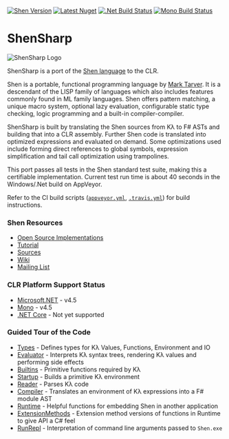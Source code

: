 [![Shen Version](https://img.shields.io/badge/shen-20.0-blue.svg)](https://github.com/Shen-Language)
[![Latest Nuget](https://img.shields.io/nuget/v/ShenSharp.svg)](https://www.nuget.org/packages/ShenSharp)
[![.Net Build Status](https://img.shields.io/appveyor/ci/rkoeninger/ShenSharp/master.svg?label=.net)](https://ci.appveyor.com/project/rkoeninger/shensharp/branch/master)
[![Mono Build Status](https://img.shields.io/travis/rkoeninger/ShenSharp/master.svg?label=mono)](https://travis-ci.org/rkoeninger/ShenSharp)

# ShenSharp

![ShenSharp Logo](https://raw.githubusercontent.com/rkoeninger/ShenSharp/master/Assets/ShenSharp.png)

ShenSharp is a port of the [Shen language](http://shenlanguage.org/) to the CLR.

Shen is a portable, functional programming language by [Mark Tarver](http://marktarver.com/). It is a descendant of the LISP family of languages which also includes features commonly found in ML family languages. Shen offers pattern matching, a unique macro system, optional lazy evaluation, configurable static type checking, logic programming and a built-in compiler-compiler.

ShenSharp is built by translating the Shen sources from Kλ to F# ASTs and building that into a CLR assembly. Further Shen code is translated into optimized expressions and evaluated on demand. Some optimizations used include forming direct references to global symbols, expression simplification and tail call optimization using trampolines.

This port passes all tests in the Shen standard test suite, making this a certifiable implementation. Current test run time is about 40 seconds in the Windows/.Net build on AppVeyor.

Refer to the CI build scripts ([`appveyor.yml`](https://github.com/rkoeninger/ShenSharp/blob/master/appveyor.yml), [`.travis.yml`](https://github.com/rkoeninger/ShenSharp/blob/master/.travis.yml)) for build instructions.

### Shen Resources
  * [Open Source Implementations](http://www.shenlanguage.org/download_form.html)
  * [Tutorial](http://www.shenlanguage.org/learn-shen/index.html)
  * [Sources](https://github.com/Shen-Language/shen-sources)
  * [Wiki](https://github.com/Shen-Language/wiki/wiki)
  * [Mailing List](https://groups.google.com/forum/#!forum/qilang)

### CLR Platform Support Status
  * [Microsoft.NET](https://www.microsoft.com/net) - v4.5
  * [Mono](http://www.mono-project.com/) - v4.5
  * [.NET Core](https://www.microsoft.com/net/core#windowsvs2015) - Not yet supported

### Guided Tour of the Code
  * [Types](https://github.com/rkoeninger/ShenSharp/blob/master/Kl/Types.fs) -
    Defines types for Kλ Values, Functions, Environment and IO
  * [Evaluator](https://github.com/rkoeninger/ShenSharp/blob/master/Kl/Evaluator.fs) -
    Interprets Kλ syntax trees, rendering Kλ values and performing side effects
  * [Builtins](https://github.com/rkoeninger/ShenSharp/blob/master/Kl/Builtins.fs) -
    Primitive functions required by Kλ
  * [Startup](https://github.com/rkoeninger/ShenSharp/blob/master/Kl/Startup.fs) -
    Builds a primitive Kλ environment
  * [Reader](https://github.com/rkoeninger/ShenSharp/blob/master/Kl.Make/Reader.fs) -
    Parses Kλ code
  * [Compiler](https://github.com/rkoeninger/ShenSharp/blob/master/Kl.Make/Compiler.fs) -
    Translates an environment of Kλ expressions into a F# module AST
  * [Runtime](https://github.com/rkoeninger/ShenSharp/blob/master/Shen.Api/Runtime.fs) -
    Helpful functions for embedding Shen in another application
  * [ExtensionMethods](https://github.com/rkoeninger/ShenSharp/blob/master/Shen.Api/ExtensionMethods.fs) -
    Extension method versions of functions in Runtime to give API a C# feel
  * [RunRepl](https://github.com/rkoeninger/ShenSharp/blob/master/Shen.Repl/RunRepl.fs) -
    Interpretation of command line arguments passed to `Shen.exe`
